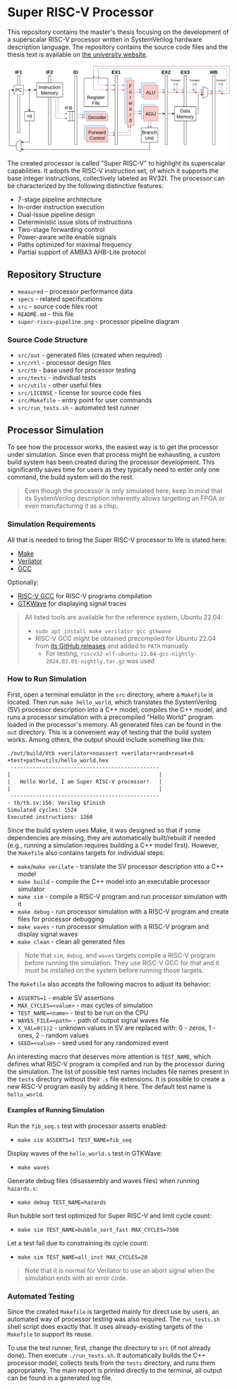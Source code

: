 # Super RISC-V Processor

This repository contains the master's thesis focusing on the development of a superscalar RISC-V processor written in SystemVerilog hardware description language. The repository contains the source code files and the thesis text is available on [the university website](https://www.vut.cz/en/students/final-thesis/detail/155087).

![Super RISC-V pipeline diagram](super-riscv-pipeline.png)

The created processor is called "Super RISC-V" to highlight its superscalar capabilities. It adopts the RISC-V instruction set, of which it supports the base integer instructions, collectively labeled as RV32I. The processor can be characterized by the following distinctive features:

* 7-stage pipeline architecture
* In-order instruction execution
* Dual-issue pipeline design
* Deterministic issue slots of instructions
* Two-stage forwarding control
* Power-aware write enable signals
* Paths optimized for maximal frequency
* Partial support of AMBA3 AHB-Lite protocol

## Repository Structure

* `measured` - processor performance data
* `specs` - related specifications
* `src` - source code files root
* `README.md` - this file
* `super-riscv-pipeline.png` - processor pipeline diagram

### Source Code Structure

* `src/out` - generated files (created when required)
* `src/rtl` - processor design files
* `src/tb` - base used for processor testing
* `src/tests` - individual tests
* `src/utils` - other useful files
* `src/LICENSE` - license for source code files
* `src/Makefile` - entry point for user commands
* `src/run_tests.sh` - automated test runner

## Processor Simulation

To see how the processor works, the easiest way is to get the processor under simulation. Since even that process might be exhausting, a custom build system has been created during the processor development. This significantly saves time for users as they typically need to enter only one command, the build system will do the rest.

> Even though the processor is only simulated here, keep in mind that its SystemVerilog description inherently allows targetting an FPGA or even manufacturing it as a chip.

### Simulation Requirements

All that is needed to bring the Super RISC-V processor to life is stated here:

* [Make](https://www.gnu.org/software/make/)
* [Verilator](https://www.veripool.org/verilator/)
* [GCC](https://gcc.gnu.org/)

Optionally:

* [RISC-V GCC](https://github.com/riscv-collab/riscv-gnu-toolchain) for RISC-V programs compilation
* [GTKWave](https://gtkwave.sourceforge.net/) for displaying signal traces

> All listed tools are available for the reference system, Ubuntu 22.04:
>
> * `sudo apt install make verilator gcc gtkwave`
> * RISC-V GCC might be obtained precompiled for Ubuntu 22.04 from [its GitHub releases](https://github.com/riscv-collab/riscv-gnu-toolchain/releases) and added to `PATH` manually
>   * For testing, `riscv32-elf-ubuntu-22.04-gcc-nightly-2024.03.01-nightly.tar.gz` was used

### How to Run Simulation

First, open a terminal emulator in the `src` directory, where a `Makefile` is located. Then run `make hello_world`, which translates the SystemVerilog (SV) processor description into a C++ model, compiles the C++ model, and runs a processor simulation with a precompiled "Hello World" program loaded in the processor's memory. All generated files can be found in the `out` directory. This is a convenient way of testing that the build system works. Among others, the output should include something like this:

```
./out/build/Vtb +verilator+noassert +verilator+rand+reset+0 +test+path=utils/hello_world.hex
 ----------------------------------------------- 
|                                               |
|   Hello World, I am Super RISC-V processor!   |
|                                               |
 ----------------------------------------------- 
- tb/tb.sv:156: Verilog $finish
Simulated cycles: 1524
Executed instructions: 1260
```

Since the build system uses Make, it was designed so that if some dependencies are missing, they are automatically built/rebuilt if needed (e.g., running a simulation requires building a C++ model first). However, the `Makefile` also contains targets for individual steps:

* `make`/`make verilate` - translate the SV processor description into a C++ model
* `make build` - compile the C++ model into an executable processor simulator
* `make sim` - compile a RISC-V program and run processor simulation with it
* `make debug` - run processor simulation with a RISC-V program and create files for processor debugging
* `make waves` - run processor simulation with a RISC-V program and display signal waves
* `make clean` - clean all generated files

> Note that `sim`, `debug`, and `waves` targets compile a RISC-V program before running the simulation. They use RISC-V GCC for that and it must be installed on the system before running those targets.

The `Makefile` also accepts the following macros to adjust its behavior:

* `ASSERTS=1` - enable SV assertions
* `MAX_CYCLES=<value>` - max cycles of simulation
* `TEST_NAME=<name>` - test to be run on the CPU
* `WAVES_FILE=<path>` - path of output signal waves file
* `X_VAL=0|1|2` - unknown values in SV are replaced with: 0 - zeros, 1 - ones, 2 - random values
* `SEED=<value>` - seed used for any randomized event

An interesting macro that deserves more attention is `TEST_NAME`, which defines what RISC-V program is compiled and run by the processor during the simulation. The list of possible test names includes file names present in the `tests` directory without their `.s` file extensions. It is possible to create a new RISC-V program easily by adding it here. The default test name is `hello_world`.

#### Examples of Running Simulation

Run the `fib_seq.s` test with processor asserts enabled:
  
* `make sim ASSERTS=1 TEST_NAME=fib_seq`

Display waves of the `hello_world.s` test in GTKWave:

* `make waves`

Generate debug files (disassembly and waves files) when running `hazards.s`:

* `make debug TEST_NAME=hazards`

Run bubble sort test optimized for Super RISC-V and limit cycle count:

* `make sim TEST_NAME=bubble_sort_fast MAX_CYCLES=7500`

Let a test fail due to constraining its cycle count:

* `make sim TEST_NAME=all_inst MAX_CYCLES=20`

> Note that it is normal for Verilator to use an abort signal when the simulation ends with an error code.

### Automated Testing

Since the created `Makefile` is targetted mainly for direct use by users, an automated way of processor testing was also required. The `run_tests.sh` shell script does exactly that. It uses already-existing targets of the `Makefile` to support its reuse.

To use the test runner, first, change the directory to `src` (if not already done). Then execute `./run_tests.sh`. It automatically builds the C++ processor model, collects tests from the `tests` directory, and runs them appropriately. The main report is printed directly to the terminal, all output can be found in a generated log file.
